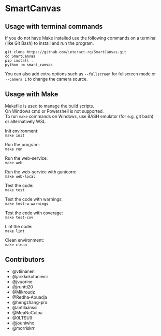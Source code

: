 # SmartCanvas

## Usage with terminal commands
If you do not have Make installed use the following commands on a terminal (like Git Bash) to install and run the program.
```
git clone https://github.com/interact-rg/SmartCanvas.git
cd SmartCanvas
pip install .
python -m smart_canvas
```

You can also add extra options such as `--fullscreen` for fullscreen mode or `--camera 1` to change the camera source.


## Usage with Make
Makefile is used to manage the build scripts.\
On Windows cmd or Powershell is not supported.\
To run `make` commands on Windows, use BASH emulator (for e.g. git bash) or alternatively WSL.

Init environment:  
`make init`

Run the program:  
`make run`

Run the web-service:  
`make web`

Run the web-service with gunicorn:\
`make web-local`

Test the code:  
`make test`

Test the code with warnings:  
`make test-w-warnings`

Test the code with coverage:  
`make test-cov`

Lint the code:  
`make lint`

Clean environment:  
`make clean`

## Contributors
- @vtiinanen
- @jarkkokotaniemi
- @jvuorine
- @jruntti20
- @Mikroudz
- @Redha-Aouadja
- @hengzhang-pro
- @antilaanssi
- @MeaNoCulpa
- @0LTSU0
- @jouniwho
- @morriskrr
